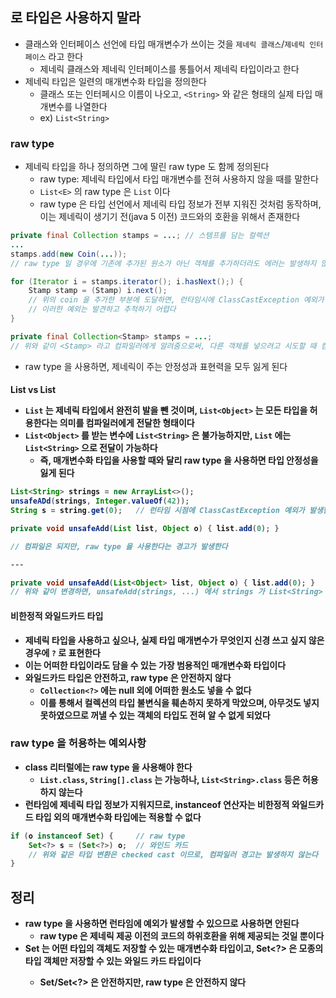 ## 로 타입은 사용하지 말라

* 클래스와 인터페이스 선언에 타입 매개변수가 쓰이는 것을 `제네릭 클래스`/`제네릭 인터페이스` 라고 한다
    * 제네릭 클래스와 제네릭 인터페이스를 통틀어서 제네릭 타입이라고 한다
* 제네릭 타입은 일련의 매개변수화 타입을 정의한다
    * 클래스 또는 인터페시으 이름이 나오고, `<String>` 와 같은 형태의 실제 타입 매개변수를 나열한다
    * ex) `List<String>`

### raw type

* 제네릭 타입을 하나 정의하면 그에 딸린 raw type 도 함께 정의된다
    * raw type: 제네릭 타입에서 타입 매개변수를 전혀 사용하지 않을 때를 말한다
    * `List<E>` 의 raw type 은 `List` 이다
    * raw type 은 타입 선언에서 제네릭 타입 정보가 전부 지워진 것처럼 동작하며, 이는 제네릭이 생기기 전(java 5 이전) 코드와의 호환을 위해서 존재한다
    
```java
private final Collection stamps = ...; // 스템프를 담는 컬렉션
...
stamps.add(new Coin(...));
// raw type 일 경우에 기존에 추가된 원소가 아닌 객체를 추가하더라도 에러는 발생하지 않는다

for (Iterator i = stamps.iterator(); i.hasNext();) {
    Stamp stamp = (Stamp) i.next();
    // 위의 coin 을 추가한 부분에 도달하면, 런타임시에 ClassCastException 예외가 발생한다
    // 이러한 예외는 발견하고 추적하기 어렵다
}

private final Collection<Stamp> stamps = ...;
// 위와 같이 <Stamp> 라고 컴파일러에게 알려줌으로써, 다른 객체를 넣으려고 시도할 때 컴파일 에러가 발생하여 확인이 가능하다
```

* raw type 을 사용하면, 제네릭이 주는 안정성과 표현력을 모두 잃게 된다

#### List vs List<Object>

* `List` 는 제네릭 타입에서 완전히 발을 뺀 것이며, `List<Object>` 는 모든 타입을 허용한다는 의미를 컴파일러에게 전달한 형태이다
* `List<Object>` 를 받는 변수에 `List<String>` 은 불가능하지만, `List` 에는 `List<String>` 으로 전달이 가능하다
    * 즉, 매개변수화 타입을 사용할 때와 달리 raw type 을 사용하면 타입 안정성을 잃게 된다

```java
List<String> strings = new ArrayList<>();
unsafeADd(strings, Integer.valueOf(42));
String s = string.get(0);   // 런타임 시점에 ClassCastException 예외가 발생한다

private void unsafeAdd(List list, Object o) { list.add(0); }

// 컴파일은 되지만, raw type 을 사용한다는 경고가 발생한다

---

private void unsafeAdd(List<Object> list, Object o) { list.add(0); }
// 위와 같이 변경하면, unsafeAdd(strings, ...) 에서 strings 가 List<String> 이므로, 컴파일 오류가 발생한다
```

#### 비한정적 와일드카드 타입

* 제네릭 타입을 사용하고 싶으나, 실제 타입 매개변수가 무엇인지 신경 쓰고 싶지 않은 경우에 `?` 로 표현한다
* 이는 어떠한 타입이라도 담을 수 있는 가장 범용적인 매개변수화 타입이다
* 와일드카드 타입은 안전하고, raw type 은 안전하지 않다
    * `Collection<?>` 에는 null 외에 어떠한 원소도 넣을 수 없다
    * 이를 통해서 컬렉션의 타입 불변식을 훼손하지 못하게 막았으며, 아무것도 넣지 못하였으므로 꺼낼 수 있는 객체의 타입도 전혀 알 수 없게 되었다

### raw type 을 허용하는 예외사항

* class 리터럴에는 raw type 을 사용해야 한다
    * `List.class`, `String[].class` 는 가능하나, `List<String>.class` 등은 허용하지 않는다
* 런타임에 제네릭 타입 정보가 지워지므로, instanceof 연산자는 비한정적 와일드카드 타입 외의 매개변수화 타입에는 적용할 수 없다
```java
if (o instanceof Set) {     // raw type
    Set<?> s = (Set<?>) o;  // 와인드 카드
    // 위와 같은 타입 변환은 checked cast 이므로, 컴파일러 경고는 발생하지 않는다
}
```

## 정리

* raw type 을 사용하면 런타임에 예외가 발생할 수 있으므로 사용하면 안된다
    * raw type 은 제네릭 제공 이전의 코드의 하위호환을 위해 제공되는 것일 뿐이다
* Set<Object> 는 어떤 타입의 객체도 저장할 수 있는 매개변수화 타입이고, Set<?> 은 모종의 타입 객체만 저장할 수 있는 와일드 카드 타입이다
    * Set<Object>/Set<?> 은 안전하지만, raw type 은 안전하지 않다
